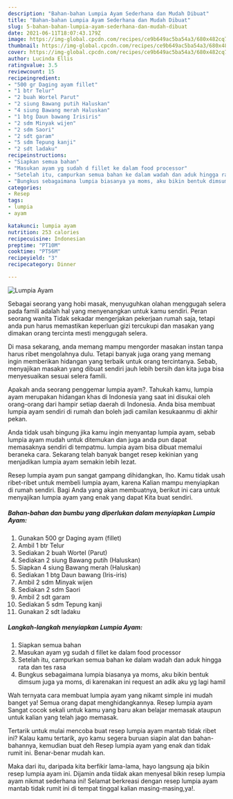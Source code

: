 ```yaml
---
description: "Bahan-bahan Lumpia Ayam Sederhana dan Mudah Dibuat"
title: "Bahan-bahan Lumpia Ayam Sederhana dan Mudah Dibuat"
slug: 5-bahan-bahan-lumpia-ayam-sederhana-dan-mudah-dibuat
date: 2021-06-11T18:07:43.179Z
image: https://img-global.cpcdn.com/recipes/ce9b649ac5ba54a3/680x482cq70/lumpia-ayam-foto-resep-utama.jpg
thumbnail: https://img-global.cpcdn.com/recipes/ce9b649ac5ba54a3/680x482cq70/lumpia-ayam-foto-resep-utama.jpg
cover: https://img-global.cpcdn.com/recipes/ce9b649ac5ba54a3/680x482cq70/lumpia-ayam-foto-resep-utama.jpg
author: Lucinda Ellis
ratingvalue: 3.5
reviewcount: 15
recipeingredient:
- "500 gr Daging ayam fillet"
- "1 btr Telur"
- "2 buah Wortel Parut"
- "2 siung Bawang putih Haluskan"
- "4 siung Bawang merah Haluskan"
- "1 btg Daun bawang Irisiris"
- "2 sdm Minyak wijen"
- "2 sdm Saori"
- "2 sdt garam"
- "5 sdm Tepung kanji"
- "2 sdt ladaku"
recipeinstructions:
- "Siapkan semua bahan"
- "Masukan ayam yg sudah d fillet ke dalam food processor"
- "Setelah itu, campurkan semua bahan ke dalam wadah dan aduk hingga rata dan tes rasa"
- "Bungkus sebagaimana lumpia biasanya ya moms, aku bikin bentuk dimsum juga ya moms, di karenakan ini request an adik aku yg lagi hamil"
categories:
- Resep
tags:
- lumpia
- ayam

katakunci: lumpia ayam 
nutrition: 253 calories
recipecuisine: Indonesian
preptime: "PT10M"
cooktime: "PT56M"
recipeyield: "3"
recipecategory: Dinner

---
```



![Lumpia Ayam](https://img-global.cpcdn.com/recipes/ce9b649ac5ba54a3/680x482cq70/lumpia-ayam-foto-resep-utama.jpg)

Sebagai seorang yang hobi masak, menyuguhkan olahan menggugah selera pada famili adalah hal yang menyenangkan untuk kamu sendiri. Peran seorang  wanita Tidak sekadar mengerjakan pekerjaan rumah saja, tetapi anda pun harus memastikan keperluan gizi tercukupi dan masakan yang dimakan orang tercinta mesti menggugah selera.

Di masa  sekarang, anda memang mampu mengorder masakan instan tanpa harus ribet mengolahnya dulu. Tetapi banyak juga orang yang memang ingin memberikan hidangan yang terbaik untuk orang tercintanya. Sebab, menyajikan masakan yang dibuat sendiri jauh lebih bersih dan kita juga bisa menyesuaikan sesuai selera famili. 



Apakah anda seorang penggemar lumpia ayam?. Tahukah kamu, lumpia ayam merupakan hidangan khas di Indonesia yang saat ini disukai oleh orang-orang dari hampir setiap daerah di Indonesia. Anda bisa membuat lumpia ayam sendiri di rumah dan boleh jadi camilan kesukaanmu di akhir pekan.

Anda tidak usah bingung jika kamu ingin menyantap lumpia ayam, sebab lumpia ayam mudah untuk ditemukan dan juga anda pun dapat memasaknya sendiri di tempatmu. lumpia ayam bisa dibuat memalui beraneka cara. Sekarang telah banyak banget resep kekinian yang menjadikan lumpia ayam semakin lebih lezat.

Resep lumpia ayam pun sangat gampang dihidangkan, lho. Kamu tidak usah ribet-ribet untuk membeli lumpia ayam, karena Kalian mampu menyiapkan di rumah sendiri. Bagi Anda yang akan membuatnya, berikut ini cara untuk menyajikan lumpia ayam yang enak yang dapat Kita buat sendiri.

<!--inarticleads1-->

##### Bahan-bahan dan bumbu yang diperlukan dalam menyiapkan Lumpia Ayam:

1. Gunakan 500 gr Daging ayam (fillet)
1. Ambil 1 btr Telur
1. Sediakan 2 buah Wortel (Parut)
1. Sediakan 2 siung Bawang putih (Haluskan)
1. Siapkan 4 siung Bawang merah (Haluskan)
1. Sediakan 1 btg Daun bawang (Iris-iris)
1. Ambil 2 sdm Minyak wijen
1. Sediakan 2 sdm Saori
1. Ambil 2 sdt garam
1. Sediakan 5 sdm Tepung kanji
1. Gunakan 2 sdt ladaku




<!--inarticleads2-->

##### Langkah-langkah menyiapkan Lumpia Ayam:

1. Siapkan semua bahan
1. Masukan ayam yg sudah d fillet ke dalam food processor
1. Setelah itu, campurkan semua bahan ke dalam wadah dan aduk hingga rata dan tes rasa
1. Bungkus sebagaimana lumpia biasanya ya moms, aku bikin bentuk dimsum juga ya moms, di karenakan ini request an adik aku yg lagi hamil




Wah ternyata cara membuat lumpia ayam yang nikamt simple ini mudah banget ya! Semua orang dapat menghidangkannya. Resep lumpia ayam Sangat cocok sekali untuk kamu yang baru akan belajar memasak ataupun untuk kalian yang telah jago memasak.

Tertarik untuk mulai mencoba buat resep lumpia ayam mantab tidak ribet ini? Kalau kamu tertarik, ayo kamu segera buruan siapin alat dan bahan-bahannya, kemudian buat deh Resep lumpia ayam yang enak dan tidak rumit ini. Benar-benar mudah kan. 

Maka dari itu, daripada kita berfikir lama-lama, hayo langsung aja bikin resep lumpia ayam ini. Dijamin anda tiidak akan menyesal bikin resep lumpia ayam nikmat sederhana ini! Selamat berkreasi dengan resep lumpia ayam mantab tidak rumit ini di tempat tinggal kalian masing-masing,ya!.

